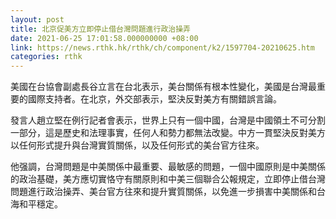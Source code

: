 ```yaml
---
layout: post
title: 北京促美方立即停止借台灣問題進行政治操弄
date: 2021-06-25 17:01:58.000000000 +08:00
link: https://news.rthk.hk/rthk/ch/component/k2/1597704-20210625.htm
categories: rthk
---
```


美國在台協會副處長谷立言在台北表示，美台關係有根本性變化，美國是台灣最重要的國際支持者。在北京，外交部表示，堅決反對美方有關錯誤言論。

發言人趙立堅在例行記者會表示，世界上只有一個中國，台灣是中國領土不可分割一部分，這是歷史和法理事實，任何人和勢力都無法改變。中方一貫堅決反對美方以任何形式提升與台灣實質關係，以及任何形式的美台官方往來。

他强調，台灣問題是中美關係中最重要、最敏感的問題，一個中國原則是中美關係的政治基礎，美方應切實恪守有關原則和中美三個聯合公報規定，立即停止借台灣問題進行政治操弄、美台官方往來和提升實質關係，以免進一步損害中美關係和台海和平穩定。
